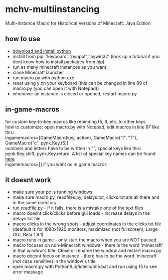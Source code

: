 # mchv-multiinstancing
Multi-Instance Macro for Historical Versions of Minecraft: Java Edition

## how to use
- [download and install python](https://www.python.org/downloads/)<br />
- install from pip: 'keyboard', 'pynput', 'pywin32' (look up a tutorial if you dont know how to install packages from pip)<br />
- run as many minecraft instances as you want<br />
- close Minecraft launcher<br />
- run macro.py with python.exe<br />
- reset using y on your keyboard (this can be changed in line 89 of macro.py (you can open it with Notepad))<br />
- whenever an instance is closed or opened, restart macro.py<br />

## in-game-macros
for custom key-to-key macros like rebinding f5, 9, etc. to other keys<br />
how to customize: open macro.py with Notepad, edit macros in line 87 like this:<br />
ingamemacros=[GameMacro(key, action), GameMacro("t", "7"), GameMacro("c", pynk.Key.f5)]<br />
numbers and letters have to be written in "", special keys like this: pynk.Key.shift, pynk.Key.return. A list of special key names can be found [here]( https://pynput.readthedocs.io/en/latest/keyboard.html#pynput.keyboard.Key)<br />
ingamemacros=[] if you want no in game macros<br />

## it doesnt work
- make sure your pc is running windows<br />
- make sure macro.py, readfiles.py, delays.txt, clicks.txt are all there and in the same directory<br />
- run readfile.py - if it fails, there is a mistake one of the text files<br />
- macro doesnt click/clicks before gui loads - increase delays in the delays.txt file<br />
- macro clicks in the wrong spots - adjust coordinates in the clicks.txt file (deafault is for 1080x1920 monitors, maximized (not fullscreen), Large GUI, Beta 1.8.1)<br />
- macro runs in game - only start the macro when you are NOT paused<br />
- macro focuses on non-Minecraft windows - there is the word 'minecraft' in that window's title. Close or rename the window and restart macro.py
- macro doesnt focus on instance - there has to be the word 'minecraft' (not case sensitive) in the window's title
- open macro.py with Python/Lib/idlelib/idle.bat and run using f5 to see error message
